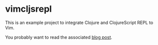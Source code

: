 # vimcljsrepl

This is an example project to integrate Clojure and ClojureScript REPL to Vim.

You probably want to read the associated [blog post][cljproto-blog].

[cljproto-blog]: http://uhef.github.io/cljproto-blog/2015/06/10/clj-cljs-vim-repl.html
